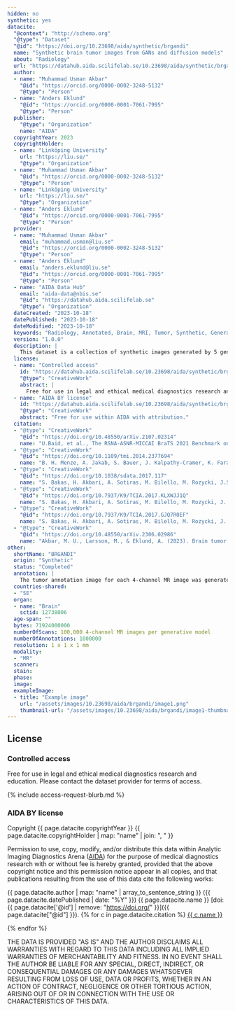 ```yaml
---
hidden: no
synthetic: yes
datacite:
  "@context": "http://schema.org"
  "@type": "Dataset"
  "@id": "https://doi.org/10.23698/aida/synthetic/brgandi"
  name: "Synthetic brain tumor images from GANs and diffusion models"
  about: "Radiology"
  url: "https://datahub.aida.scilifelab.se/10.23698/aida/synthetic/brgandi"
  author:
  - name: "Muhammad Usman Akbar"
    "@id": "https://orcid.org/0000-0002-3248-5132"
    "@type": "Person"
  - name: "Anders Eklund"
    "@id": "https://orcid.org/0000-0001-7061-7995"
    "@type": "Person"
  publisher:
    "@type": "Organization"
    name: "AIDA"
  copyrightYear: 2023
  copyrightHolder:
  - name: "Linköping University"
    url: "https://liu.se/"
    "@type": "Organization"
  - name: "Muhammad Usman Akbar"
    "@id": "https://orcid.org/0000-0002-3248-5132"
    "@type": "Person"
  - name: "Linköping University"
    url: "https://liu.se/"
    "@type": "Organization"
  - name: "Anders Eklund"
    "@id": "https://orcid.org/0000-0001-7061-7995"
    "@type": "Person"
  provider:
  - name: "Muhammad Usman Akbar"
    email: "muhammad.usman@liu.se"
    "@id": "https://orcid.org/0000-0002-3248-5132"
    "@type": "Person"
  - name: "Anders Eklund"
    email: "anders.eklund@liu.se"
    "@id": "https://orcid.org/0000-0001-7061-7995"
    "@type": "Person"
  - name: "AIDA Data Hub"
    email: "aida-data@nbis.se"
    "@id": "https://datahub.aida.scilifelab.se"
    "@type": "Organization"
  dateCreated: "2023-10-18"
  datePublished: "2023-10-18"
  dateModified: "2023-10-18"
  keywords: "Radiology, Annotated, Brain, MRI, Tumor, Synthetic, Generative, GAN, Diffusion model"
  version: "1.0.0"
  description: |
    This dataset is a collection of synthetic images generated by 5 generative models (Progressive GAN, StyleGAN1, StyleGAN2, StyleGAN3, diffusion model) trained on the BraTS 2020 and 2021 datasets [1,2,3,4,5] (which share MR volumes from brain tumor patients and the corresponding tumor annotations). The trained generative models are also shared in this dataset. See our recent work [6] for more information, and a comparison of training segmentation networks with real and synthetic images.
  license:
  - name: "Controlled access"
    id: "https://datahub.aida.scilifelab.se/10.23698/aida/synthetic/brgandi#controlled-access"
    "@type": "CreativeWork"
    abstract: |
      Free for use in legal and ethical medical diagnostics research and education.
  - name: "AIDA BY license"
    id: "https://datahub.aida.scilifelab.se/10.23698/aida/synthetic/brgandi#aida-license"
    "@type": "CreativeWork"
    abstract: "Free for use within AIDA with attribution."
  citation:
  - "@type": "CreativeWork"
    "@id": "https://doi.org/10.48550/arXiv.2107.02314"
    name: "U.Baid, et al., The RSNA-ASNR-MICCAI BraTS 2021 Benchmark on Brain Tumor Segmentation and Radiogenomic Classification, arXiv:2107.02314, 2021."
  - "@type": "CreativeWork"
    "@id": "https://doi.org/10.1109/tmi.2014.2377694"
    name: "B. H. Menze, A. Jakab, S. Bauer, J. Kalpathy-Cramer, K. Farahani, J. Kirby, et al., The Multimodal Brain Tumor Image Segmentation Benchmark (BRATS), IEEE Transactions on Medical Imaging 34(10), 1993-2024 (2015) DOI: 10.1109/TMI.2014.2377694"
  - "@type": "CreativeWork"
    "@id": "https://doi.org/10.1038/sdata.2017.117"
    name: "S. Bakas, H. Akbari, A. Sotiras, M. Bilello, M. Rozycki, J.S. Kirby, et al., Advancing The Cancer Genome Atlas glioma MRI collections with expert segmentation labels and radiomic features, Nature Scientific Data, 4:170117 (2017) DOI: 10.1038/sdata.2017.117"
  - "@type": "CreativeWork"
    "@id": "https://doi.org/10.7937/K9/TCIA.2017.KLXWJJ1Q"
    name: "S. Bakas, H. Akbari, A. Sotiras, M. Bilello, M. Rozycki, J. Kirby, et al., Segmentation Labels and Radiomic Features for the Pre-operative Scans of the TCGA-GBM collection, The Cancer Imaging Archive, 2017. DOI: 10.7937/K9/TCIA.2017.KLXWJJ1Q"
  - "@type": "CreativeWork"
    "@id": "https://doi.org/10.7937/K9/TCIA.2017.GJQ7R0EF"
    name: "S. Bakas, H. Akbari, A. Sotiras, M. Bilello, M. Rozycki, J. Kirby, et al., Segmentation Labels and Radiomic Features for the Pre-operative Scans of the TCGA-LGG collection, The Cancer Imaging Archive, 2017. DOI: 10.7937/K9/TCIA.2017.GJQ7R0EF"
  - "@type": "CreativeWork"
    "@id": "https://doi.org/10.48550/arXiv.2306.02986"
    name: "Akbar, M. U., Larsson, M., & Eklund, A. (2023). Brain tumor segmentation using synthetic MR images--A comparison of GANs and diffusion models. arXiv:2306.02986."
other:
  shortName: "BRGANDI"
  origin: "Synthetic"
  status: "Completed"
  annotation: |
    The tumor annotation image for each 4-channel MR image was generated by each generative model.
  countries-shared:
  - "SE"
  organ:
  - name: "Brain"
    sctid: 12738006
  age-span: "" 
  bytes: 71924000000 
  numberOfScans: 100,000 4-channel MR images per generative model
  numberOfAnnotations: 1000000
  resolution: 1 x 1 x 1 mm
  modality:
  - "MR"
  scanner:
  stain:
  phase:
  image:
  exampleImage:
  - title: "Example image"
    url: "/assets/images/10.23698/aida/brgandi/image1.png"
    thumbnail-url: "/assets/images/10.23698/aida/brgandi/image1-thumbnail.png"
---
```

## License
### Controlled access
Free for use in legal and ethical medical diagnostics research and education.
Please contact the dataset provider for terms of access.

{% include access-request-blurb.md %}

### AIDA BY license
Copyright
{{ page.datacite.copyrightYear }}
{{ page.datacite.copyrightHolder | map: "name" |  join: ", " }}

Permission to use, copy, modify, and/or distribute this data within Analytic
Imaging Diagnostics Arena ([AIDA](https://medtech4health.se/aida)) for the purpose
of medical diagnostics research with or without fee is hereby granted, provided that
the above copyright notice and this permission notice appear in all copies, and that
publications resulting from the use of this data cite the following works:

{{ page.datacite.author | map: "name" | array_to_sentence_string }}
({{ page.datacite.datePublished | date: "%Y" }})
{{ page.datacite.name }}
[doi:{{ page.datacite['@id'] | remove: "https://doi.org/" }}]({{ page.datacite["@id"] }}).
{% for c in page.datacite.citation %}
  [{{ c.name }}]({{c["@id"]}})

{% endfor %}

THE DATA IS PROVIDED "AS IS" AND THE AUTHOR DISCLAIMS ALL WARRANTIES WITH REGARD
TO THIS DATA INCLUDING ALL IMPLIED WARRANTIES OF MERCHANTABILITY AND FITNESS. IN
NO EVENT SHALL THE AUTHOR BE LIABLE FOR ANY SPECIAL, DIRECT, INDIRECT, OR
CONSEQUENTIAL DAMAGES OR ANY DAMAGES WHATSOEVER RESULTING FROM LOSS OF USE, DATA
OR PROFITS, WHETHER IN AN ACTION OF CONTRACT, NEGLIGENCE OR OTHER TORTIOUS
ACTION, ARISING OUT OF OR IN CONNECTION WITH THE USE OR CHARACTERISTICS OF THIS
DATA.

